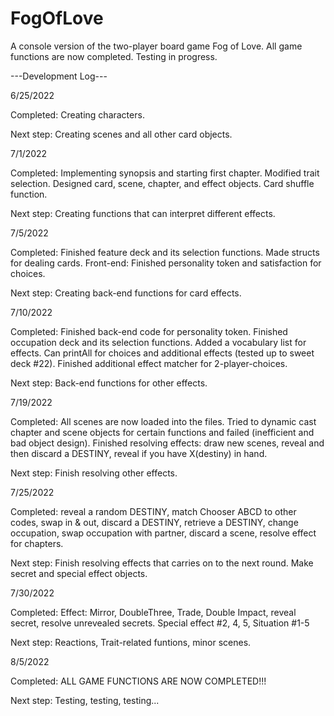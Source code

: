 # FogOfLove
A console version of the two-player board game Fog of Love. All game functions are now completed. Testing in progress.

---Development Log---

6/25/2022

Completed: Creating characters.

Next step: Creating scenes and all other card objects.

7/1/2022

Completed: Implementing synopsis and starting first chapter. Modified trait selection. Designed card, scene, chapter, and effect objects. Card shuffle function.

Next step: Creating functions that can interpret different effects. 

7/5/2022

Completed: Finished feature deck and its selection functions. Made structs for dealing cards. Front-end: Finished personality token and satisfaction for choices.

Next step: Creating back-end functions for card effects.

7/10/2022

Completed: Finished back-end code for personality token. Finished occupation deck and its selection functions. Added a vocabulary list for effects. Can printAll for choices and additional effects (tested up to sweet deck #22). Finished additional effect matcher for 2-player-choices.

Next step: Back-end functions for other effects. 

7/19/2022

Completed: All scenes are now loaded into the files. Tried to dynamic cast chapter and scene objects for certain functions and failed (inefficient and bad object design). Finished resolving effects: draw new scenes, reveal and then discard a DESTINY, reveal if you have X(destiny) in hand.

Next step: Finish resolving other effects.

7/25/2022

Completed: reveal a random DESTINY, match Chooser ABCD to other codes, swap in & out, discard a DESTINY, retrieve a DESTINY, change occupation, swap occupation with partner, discard a scene, resolve effect for chapters.

Next step: Finish resolving effects that carries on to the next round. Make secret and special effect objects.

7/30/2022

Completed: Effect: Mirror, DoubleThree, Trade, Double Impact, reveal secret, resolve unrevealed secrets. Special effect #2, 4, 5, Situation #1-5

Next step: Reactions, Trait-related funtions, minor scenes.

8/5/2022

Completed: ALL GAME FUNCTIONS ARE NOW COMPLETED!!!

Next step: Testing, testing, testing...
